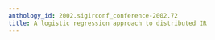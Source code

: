 ```yaml
---
anthology_id: 2002.sigirconf_conference-2002.72
title: A logistic regression approach to distributed IR
---
```

